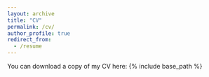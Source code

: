 ```yaml
---
layout: archive
title: "CV"
permalink: /cv/
author_profile: true
redirect_from:
  - /resume
---
```

You can download a copy of my CV here:
    <object class="pdf" 
            data="/files/ching_alex_cv.pdf"
            width="800"
            height="500">
    </object>
{% include base_path %}


